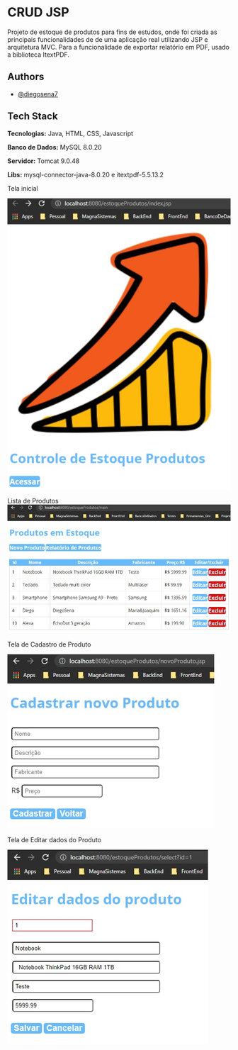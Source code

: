 ﻿
# CRUD JSP  
Projeto de estoque de produtos para fins de estudos, onde foi criada as principais funcionalidades de de uma aplicação real utilizando JSP e arquitetura MVC. 
Para a funcionalidade de exportar relatório em PDF, usado a biblioteca ItextPDF.

## Authors

- [@diegosena7](https://github.com/diegosena7)

  
## Tech Stack

**Tecnologias:** Java, HTML, CSS, Javascript

**Banco de Dados:** MySQL 8.0.20

**Servidor:** Tomcat 9.0.48

**Libs:** mysql-connector-java-8.0.20 e itextpdf-5.5.13.2
  

Tela inicial

![Acesso a lista de Produtos](telaInicial.jpg)


Lista de Produtos
![Listagem de Produtos]( listaDeProdutos.jpg)


Tela de Cadastro de Produto

![Cadastramento de Produtos](cadastroDeProdutos.jpg)



Tela de Editar dados do Produto

![Edição dos Dados dos Produtos](editarDadosDoProduto.jpg)

